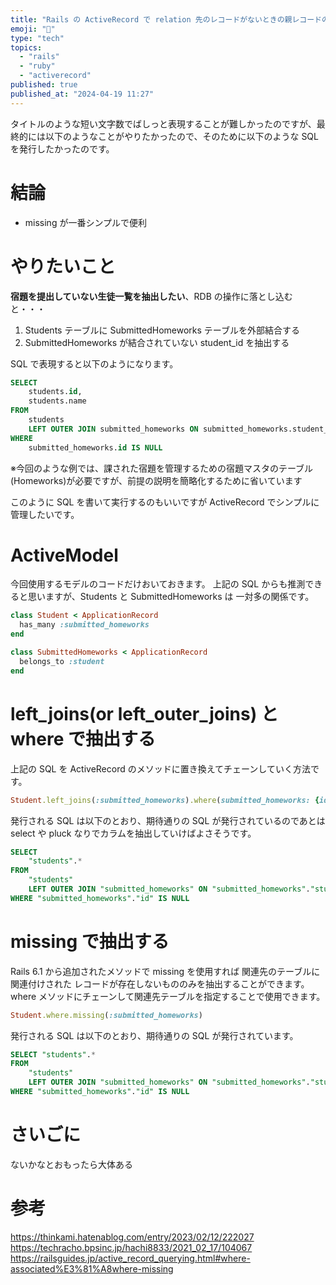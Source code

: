 ```yaml
---
title: "Rails の ActiveRecord で relation 先のレコードがないときの親レコードのみを抽出する"
emoji: "🐰"
type: "tech"
topics:
  - "rails"
  - "ruby"
  - "activerecord"
published: true
published_at: "2024-04-19 11:27"
---
```


タイトルのような短い文字数でばしっと表現することが難しかったのですが、最終的には以下のようなことがやりたかったので、そのために以下のような SQL を発行したかったのです。

# 結論
- missing が一番シンプルで便利

# やりたいこと
**宿題を提出していない生徒一覧を抽出したい**、RDB の操作に落とし込むと・・・

1. Students テーブルに SubmittedHomeworks テーブルを外部結合する
2. SubmittedHomeworks が結合されていない student_id を抽出する

SQL で表現すると以下のようになります。

```sql
SELECT
    students.id,
    students.name
FROM
    students
    LEFT OUTER JOIN submitted_homeworks ON submitted_homeworks.student_id = students.id
WHERE
    submitted_homeworks.id IS NULL
```

※今回のような例では、課された宿題を管理するための宿題マスタのテーブル(Homeworks)が必要ですが、前提の説明を簡略化するために省いています

このように SQL を書いて実行するのもいいですが ActiveRecord でシンプルに管理したいです。

# ActiveModel
今回使用するモデルのコードだけおいておきます。
上記の SQL からも推測できると思いますが、Students と SubmittedHomeworks は 一対多の関係です。

```rb
class Student < ApplicationRecord
  has_many :submitted_homeworks
end
```
```rb
class SubmittedHomeworks < ApplicationRecord
  belongs_to :student
end
```

# left_joins(or left_outer_joins) と where で抽出する
上記の SQL を ActiveRecord のメソッドに置き換えてチェーンしていく方法です。

```rb
Student.left_joins(:submitted_homeworks).where(submitted_homeworks: {id: nil})
```

発行される SQL は以下のとおり、期待通りの SQL が発行されているのであとは select や pluck なりでカラムを抽出していけばよさそうです。

```sql
SELECT
    "students".*
FROM
    "students"
    LEFT OUTER JOIN "submitted_homeworks" ON "submitted_homeworks"."student_id" = "students"."id"
WHERE "submitted_homeworks"."id" IS NULL 
```

# missing で抽出する
Rails 6.1 から追加されたメソッドで missing を使用すれば 関連先のテーブルに関連付けされた
レコードが存在しないもののみを抽出することができます。
where メソッドにチェーンして関連先テーブルを指定することで使用できます。

```rb
Student.where.missing(:submitted_homeworks)
```

発行される SQL は以下のとおり、期待通りの SQL が発行されています。

```sql
SELECT "students".*
FROM
    "students"
    LEFT OUTER JOIN "submitted_homeworks" ON "submitted_homeworks"."student_id" = "students"."id"
WHERE "submitted_homeworks"."id" IS NULL
```

# さいごに
ないかなとおもったら大体ある

# 参考
https://thinkami.hatenablog.com/entry/2023/02/12/222027
https://techracho.bpsinc.jp/hachi8833/2021_02_17/104067
https://railsguides.jp/active_record_querying.html#where-associated%E3%81%A8where-missing